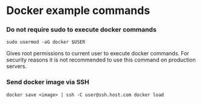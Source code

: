 # Docker example commands

### Do not require sudo to execute docker commands

`sudo usermod -aG docker $USER`

Gives root permissions to current user to execute docker commands. For security reasons it is
not recommended to use this command on production servers. 

### Send docker image via SSH

`docker save <image> | ssh -C user@ssh.host.com docker load`